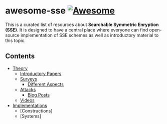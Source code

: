 # awesome-sse [![Awesome](https://cdn.rawgit.com/sindresorhus/awesome/d7305f38d29fed78fa85652e3a63e154dd8e8829/media/badge.svg)](https://github.com/sindresorhus/awesome)

This is a curated list of resources about **Searchable Symmetric Enryption (SSE)**. It is designed to have a central place where everyone can find open-source implementation of SSE schemes as well as introductory material to this topic.

## Contents

- [Theory](#theory)
	- [Introductory Papers](#introductory-papers)
  - [Surveys](#surveys)
	- [Different Aspects](#different-aspects)
  - [Attacks](#attacks)
	- [Blog Posts](#blog-posts)
  - [Videos](#videos)
- [Implementations](#implementations)  
  - [Constructions]
  - [Systems]



